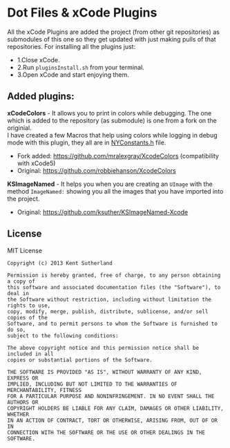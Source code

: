 Dot Files & xCode Plugins
================

All the xCode Plugins are added the project (from other git repositories) as submodules of this one so they get updated with just making pulls of that repositories. For installing all the plugins just:
*  1.Close xCode.
*  2.Run `pluginsInstall.sh` from your terminal.
*  3.Open xCode and start enjoying them.

Added plugins:
--------------
**xCodeColors** - It allows you to print in colors while debugging. The one which is added to the repository (as submodule) is one from a fork on the originial.<br/>
I have created a few Macros that help using colors while logging in debug mode with this plugin, they all are in [NYConstants.h](https://github.com/nicoyuste/dotFiles-Plugins/blob/master/NYConstants.h) file.
*   Fork added: https://github.com/mralexgray/XcodeColors (compatibility with xCode5)
*   Original: https://github.com/robbiehanson/XcodeColors

**KSImageNamed** - It helps you when you are creating an `UImage` with the method `ImageNamed:` showing you all the images that you have imported into the project.
*   Original: https://github.com/ksuther/KSImageNamed-Xcode

## License

MIT License

    Copyright (c) 2013 Kent Sutherland
    
    Permission is hereby granted, free of charge, to any person obtaining a copy of
    this software and associated documentation files (the "Software"), to deal in
    the Software without restriction, including without limitation the rights to use,
    copy, modify, merge, publish, distribute, sublicense, and/or sell copies of the
    Software, and to permit persons to whom the Software is furnished to do so,
    subject to the following conditions:
    
    The above copyright notice and this permission notice shall be included in all
    copies or substantial portions of the Software.
    
    THE SOFTWARE IS PROVIDED "AS IS", WITHOUT WARRANTY OF ANY KIND, EXPRESS OR
    IMPLIED, INCLUDING BUT NOT LIMITED TO THE WARRANTIES OF MERCHANTABILITY, FITNESS
    FOR A PARTICULAR PURPOSE AND NONINFRINGEMENT. IN NO EVENT SHALL THE AUTHORS OR
    COPYRIGHT HOLDERS BE LIABLE FOR ANY CLAIM, DAMAGES OR OTHER LIABILITY, WHETHER
    IN AN ACTION OF CONTRACT, TORT OR OTHERWISE, ARISING FROM, OUT OF OR IN
    CONNECTION WITH THE SOFTWARE OR THE USE OR OTHER DEALINGS IN THE SOFTWARE.
